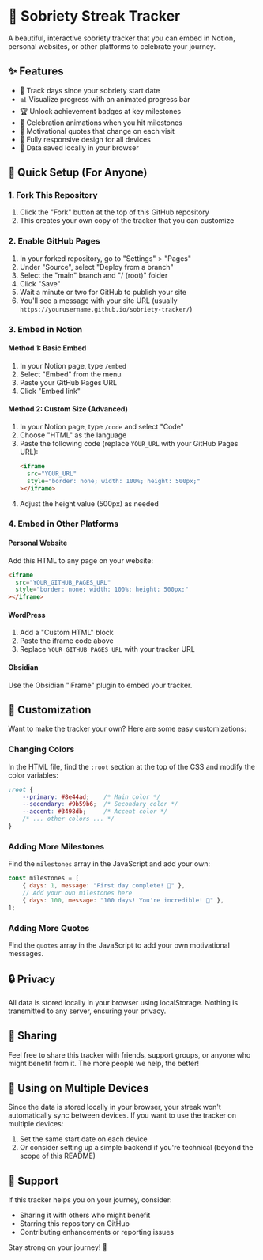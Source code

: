 # 🌱 Sobriety Streak Tracker

A beautiful, interactive sobriety tracker that you can embed in Notion, personal websites, or other platforms to celebrate your journey.


## ✨ Features

- 🔢 Track days since your sobriety start date
- 📊 Visualize progress with an animated progress bar
- 🏆 Unlock achievement badges at key milestones
- 🎉 Celebration animations when you hit milestones
- 💬 Motivational quotes that change on each visit
- 📱 Fully responsive design for all devices
- 💾 Data saved locally in your browser

## 🚀 Quick Setup (For Anyone)

### 1. Fork This Repository

1. Click the "Fork" button at the top of this GitHub repository
2. This creates your own copy of the tracker that you can customize

### 2. Enable GitHub Pages

1. In your forked repository, go to "Settings" > "Pages"
2. Under "Source", select "Deploy from a branch"
3. Select the "main" branch and "/ (root)" folder
4. Click "Save"
5. Wait a minute or two for GitHub to publish your site
6. You'll see a message with your site URL (usually `https://yourusername.github.io/sobriety-tracker/`)

### 3. Embed in Notion

#### Method 1: Basic Embed
1. In your Notion page, type `/embed` 
2. Select "Embed" from the menu
3. Paste your GitHub Pages URL
4. Click "Embed link"

#### Method 2: Custom Size (Advanced)
1. In your Notion page, type `/code` and select "Code"
2. Choose "HTML" as the language
3. Paste the following code (replace `YOUR_URL` with your GitHub Pages URL):
   ```html
   <iframe
     src="YOUR_URL"
     style="border: none; width: 100%; height: 500px;"
   ></iframe>
   ```
4. Adjust the height value (500px) as needed

### 4. Embed in Other Platforms

#### Personal Website
Add this HTML to any page on your website:
```html
<iframe
  src="YOUR_GITHUB_PAGES_URL"
  style="border: none; width: 100%; height: 500px;"
></iframe>
```

#### WordPress
1. Add a "Custom HTML" block
2. Paste the iframe code above
3. Replace `YOUR_GITHUB_PAGES_URL` with your tracker URL

#### Obsidian
Use the Obsidian "iFrame" plugin to embed your tracker.

## 🎨 Customization

Want to make the tracker your own? Here are some easy customizations:

### Changing Colors
In the HTML file, find the `:root` section at the top of the CSS and modify the color variables:
```css
:root {
    --primary: #8e44ad;    /* Main color */
    --secondary: #9b59b6;  /* Secondary color */
    --accent: #3498db;     /* Accent color */
    /* ... other colors ... */
}
```

### Adding More Milestones
Find the `milestones` array in the JavaScript and add your own:
```javascript
const milestones = [
    { days: 1, message: "First day complete! 🎉" },
    // Add your own milestones here
    { days: 100, message: "100 days! You're incredible! 🌟" },
];
```

### Adding More Quotes
Find the `quotes` array in the JavaScript to add your own motivational messages.

## 🔒 Privacy

All data is stored locally in your browser using localStorage. Nothing is transmitted to any server, ensuring your privacy.

## 🤝 Sharing

Feel free to share this tracker with friends, support groups, or anyone who might benefit from it. The more people we help, the better!

## 📱 Using on Multiple Devices

Since the data is stored locally in your browser, your streak won't automatically sync between devices. If you want to use the tracker on multiple devices:

1. Set the same start date on each device
2. Or consider setting up a simple backend if you're technical (beyond the scope of this README)

## 🙏 Support

If this tracker helps you on your journey, consider:
- Sharing it with others who might benefit
- Starring this repository on GitHub
- Contributing enhancements or reporting issues

Stay strong on your journey! 💪
